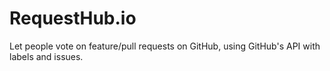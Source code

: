 # RequestHub.io
Let people vote on feature/pull requests on GitHub, using GitHub's API with labels and issues.
